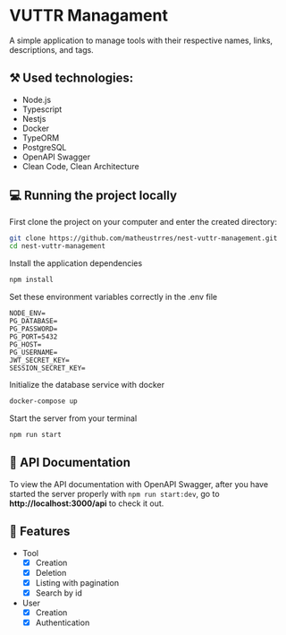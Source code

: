 # VUTTR Managament

A simple application to manage tools with their respective names, links, descriptions, and tags.

## ⚒ Used technologies:

- Node.js
- Typescript
- Nestjs
- Docker
- TypeORM
- PostgreSQL
- OpenAPI Swagger
- Clean Code, Clean Architecture

## 💻 Running the project locally

First clone the project on your computer and enter the created directory: 

```bash
git clone https://github.com/matheustrres/nest-vuttr-management.git
cd nest-vuttr-management
```

Install the application dependencies

```bash
npm install
```    

Set these environment variables correctly in the .env file

```env
NODE_ENV=
PG_DATABASE=
PG_PASSWORD=
PG_PORT=5432
PG_HOST=
PG_USERNAME=
JWT_SECRET_KEY=
SESSION_SECRET_KEY=
```

Initialize the database service with docker

```bash
docker-compose up
```

Start the server from your terminal

```bash
npm run start
```

## 🚩 API Documentation

To view the API documentation with OpenAPI Swagger, after you have started the server properly with `npm run start:dev`, go to **http://localhost:3000/api** to check it out.

## 🎲 Features

- Tool
    - [x]  Creation
    - [x]  Deletion
    - [x]  Listing with pagination
    - [x]  Search by id

- User
    - [x]  Creation
    - [x]  Authentication